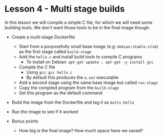 # Lesson 4 - Multi stage builds

In this lesson we will compile a simple C file, for which we will need some building tools. We don't want those tools to be in the final image though.

- Create a multi-stage Dockerfile
  - Start from a purposefully small base image (e.g: `debian:stable-slim`) as the first stage called `build-stage`
  - Add the `hello.c` and install build tools to compile C programs
    - To install on Debian: `apt-get update ; apt-get -y install gcc`
  - Compile the C file
    - Using `gcc`: `gcc hello.c`
    - By default this produces the `a.out` executable
  - Add a second stage using the same base image but called `run-stage`
  - Copy the compiled program from the `build-stage`
  - Set this program as the default command

- Build the image from the Dockerfile and tag it as `multi-hello`
- Run the image to see if it worked

- Bonus points
  - How big is the final image? How much space have we saved?